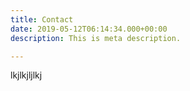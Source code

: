 ```yaml
---
title: Contact
date: 2019-05-12T06:14:34.000+00:00
description: This is meta description.

---
```

lkjlkjljlkj
